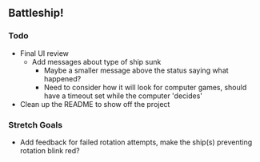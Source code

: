 ## Battleship!

### Todo

- Final UI review
  - Add messages about type of ship sunk
    - Maybe a smaller message above the status saying what happened?
    - Need to consider how it will look for computer games, should have a
      timeout set while the computer 'decides'
- Clean up the README to show off the project

### Stretch Goals

- Add feedback for failed rotation attempts, make the ship(s) preventing
  rotation blink red?
